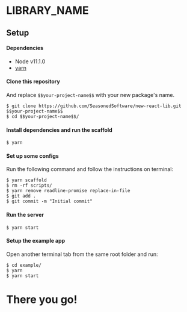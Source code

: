# LIBRARY_NAME

## Setup

#### Dependencies

- Node v11.1.0
- [yarn](https://yarnpkg.com/pt-BR/)

#### Clone this repository
And replace `$$your-project-name$$` with your new package's name.

```
$ git clone https://github.com/SeasonedSoftware/new-react-lib.git $$your-project-name$$
$ cd $$your-project-name$$/
```

#### Install dependencies and run the scaffold

```
$ yarn
```

#### Set up some configs

Run the following command and follow the instructions on terminal:

```
$ yarn scaffold
$ rm -rf scripts/
$ yarn remove readline-promise replace-in-file
$ git add .
$ git commit -m "Initial commit"
```

#### Run the server

```
$ yarn start
```

#### Setup the example app

Open another terminal tab from the same root folder and run:

```
$ cd example/
$ yarn
$ yarn start
```

# There you go!
